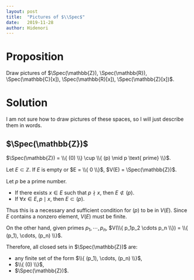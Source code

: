 ```yaml
---
layout: post
title:  "Pictures of $\\Spec$"
date:   2019-11-28
author: Hidenori
---
```


# Proposition
Draw pictures of $\Spec(\mathbb{Z}), \Spec(\mathbb{R}), \Spec(\mathbb{C}[x]), \Spec(\mathbb{R}[x]), \Spec(\mathbb{Z}[x])$.

# Solution

I am not sure how to draw pictures of these spaces, so I will just describe them in words.

## $\Spec(\mathbb{Z})$
$\Spec(\mathbb{Z}) = \\{ (0) \\} \cup \\{ (p) \mid p \text{ prime} \\}$.

Let $E \subset \mathbb{Z}$.
If $E$ is empty or $E = \\{ 0 \\}$, $V(E) = \Spec(\mathbb{Z})$.

Let $p$ be a prime number.

* If there exists $x \in E$ such that $p \nmid x$, then $E \not\subset (p)$.
* If $\forall x \in E, p \mid x$, then $E \subset (p)$.

Thus this is a necessary and sufficient condition for $(p)$ to be in $V(E)$.
Since $E$ contains a nonzero element, $V(E)$ must be finite.

On the other hand, given primes $p_1, \cdots, p_n$, $V(\\{ p_1p_2 \cdots p_n \\}) = \\{ (p_1), \cdots, (p_n) \\}$.

Therefore, all closed sets in $\Spec(\mathbb{Z})$ are:

* any finite set of the form $\\{ (p_1), \cdots, (p_n) \\}$,
* $\\{ (0) \\}$, 
* $\Spec(\mathbb{Z})$.
